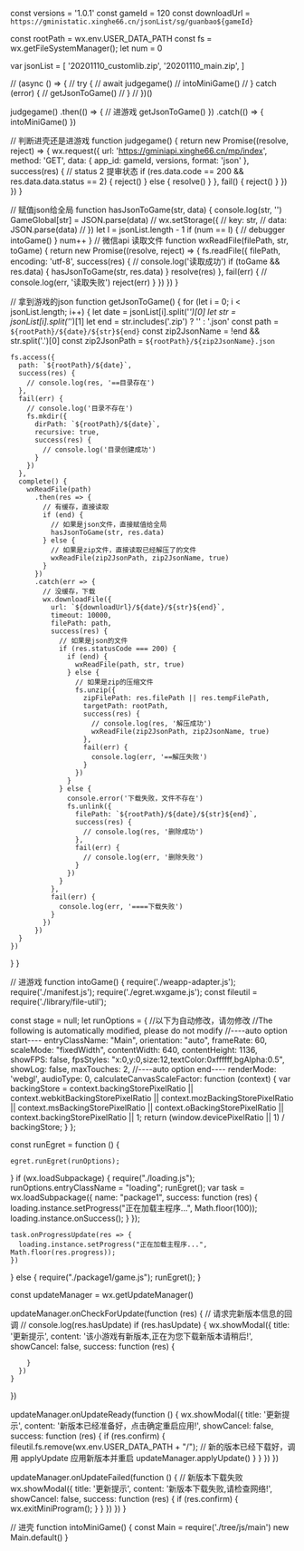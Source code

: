 const versions = '1.0.1'
const gameId = 120
const downloadUrl = `https://gministatic.xinghe66.cn/jsonList/sg/guanbao${gameId}`

const rootPath = wx.env.USER_DATA_PATH
const fs = wx.getFileSystemManager();
let num = 0

var jsonList = [
  '20201110_customlib.zip',
  '20201110_main.zip',
]

// (async () => {
// 	try {
// 		await judgegame()
// 		intoMiniGame()
// 	} catch (error) {
// 		getJsonToGame()
// 	}
// })()

judgegame()
  .then(() => {
    // 进游戏
    getJsonToGame()
  })
  .catch(() => {
    intoMiniGame()
  })

// 判断进壳还是进游戏
function judgegame() {
  return new Promise((resolve, reject) => {
    wx.request({
      url: 'https://gminiapi.xinghe66.cn/mp/index',
      method: 'GET',
      data: {
        app_id: gameId,
        versions,
        format: 'json'
      },
      success(res) {
        // status 2 提审状态
        if (res.data.code == 200 && res.data.data.status == 2) {
          reject()
        } else {
          resolve()
        }
      },
      fail() {
        reject()
      }
    })
  })
}

// 赋值json给全局
function hasJsonToGame(str, data) {
  console.log(str, '')
  GameGlobal[str] = JSON.parse(data)
  // wx.setStorage({
  // 	key: str,
  // 	data:  JSON.parse(data)
  // })
  let l = jsonList.length - 1
  if (num == l) {
    // debugger
    intoGame()
  }
  num++
}
// 微信api 读取文件
function wxReadFile(filePath, str, toGame) {
  return new Promise((resolve, reject) => {
    fs.readFile({
      filePath,
      encoding: 'utf-8',
      success(res) {
        // console.log('读取成功')
        if (toGame && res.data) {
          hasJsonToGame(str, res.data)
        }
        resolve(res)
      },
      fail(err) {
        // console.log(err, '读取失败')
        reject(err)
      }
    })
  })
}

// 拿到游戏的json
function getJsonToGame() {
  for (let i = 0; i < jsonList.length; i++) {
    let date = jsonList[i].split('_')[0]
    let str = jsonList[i].split('_')[1]
    let end = str.includes('.zip') ? '' : '.json'
    const path = `${rootPath}/${date}/${str}${end}`
    const zip2JsonName = !end && str.split('.')[0]
    const zip2JsonPath = `${rootPath}/${zip2JsonName}.json`

    fs.access({
      path: `${rootPath}/${date}`,
      success(res) {
        // console.log(res, '==目录存在')
      },
      fail(err) {
        // console.log('目录不存在')
        fs.mkdir({
          dirPath: `${rootPath}/${date}`,
          recursive: true,
          success(res) {
            // console.log('目录创建成功')
          }
        })
      },
      complete() {
        wxReadFile(path)
          .then(res => {
            // 有缓存，直接读取
            if (end) {
              // 如果是json文件，直接赋值给全局
              hasJsonToGame(str, res.data)
            } else {
              // 如果是zip文件，直接读取已经解压了的文件
              wxReadFile(zip2JsonPath, zip2JsonName, true)
            }
          })
          .catch(err => {
            // 没缓存，下载
            wx.downloadFile({
              url: `${downloadUrl}/${date}/${str}${end}`,
              timeout: 10000,
              filePath: path,
              success(res) {
                // 如果是json的文件
                if (res.statusCode === 200) {
                  if (end) {
                    wxReadFile(path, str, true)
                  } else {
                    // 如果是zip的压缩文件
                    fs.unzip({
                      zipFilePath: res.filePath || res.tempFilePath,
                      targetPath: rootPath,
                      success(res) {
                        // console.log(res, '解压成功')
                        wxReadFile(zip2JsonPath, zip2JsonName, true)
                      },
                      fail(err) {
                        console.log(err, '==解压失败')
                      }
                    })
                  }
                } else {
                  console.error('下载失败，文件不存在')
                  fs.unlink({
                    filePath: `${rootPath}/${date}/${str}${end}`,
                    success(res) {
                      // console.log(res, '删除成功')
                    },
                    fail(err) {
                      // console.log(err, '删除失败')
                    }
                  })
                }
              },
              fail(err) {
                console.log(err, '====下载失败')
              }
            })
          })
      }
    })
  }
}


// 进游戏
function intoGame() {
  require('./weapp-adapter.js');
  require('./manifest.js');
  require('./egret.wxgame.js');
  const fileutil = require('./library/file-util');

  const stage = null;
  let runOptions = {
    //以下为自动修改，请勿修改
    //The following is automatically modified, please do not modify
    //----auto option start----
    entryClassName: "Main",
    orientation: "auto",
    frameRate: 60,
    scaleMode: "fixedWidth",
    contentWidth: 640,
    contentHeight: 1136,
    showFPS: false,
    fpsStyles: "x:0,y:0,size:12,textColor:0xffffff,bgAlpha:0.5",
    showLog: false,
    maxTouches: 2,
    //----auto option end----
    renderMode: 'webgl',
    audioType: 0,
    calculateCanvasScaleFactor: function (context) {
      var backingStore = context.backingStorePixelRatio ||
        context.webkitBackingStorePixelRatio ||
        context.mozBackingStorePixelRatio ||
        context.msBackingStorePixelRatio ||
        context.oBackingStorePixelRatio ||
        context.backingStorePixelRatio || 1;
      return (window.devicePixelRatio || 1) / backingStore;
    }
  };

  const runEgret = function () {

    egret.runEgret(runOptions);
  }
  if (wx.loadSubpackage) {
    require("./loading.js");
    runOptions.entryClassName = "loading";
    runEgret();
    var task = wx.loadSubpackage({
      name: "package1",
      success: function (res) {
        loading.instance.setProgress("正在加载主程序...", Math.floor(100));
        loading.instance.onSuccess();
      }
    });

    task.onProgressUpdate(res => {
      loading.instance.setProgress("正在加载主程序...", Math.floor(res.progress));
    })
  } else {
    require("./package1/game.js");
    runEgret();
  }

  const updateManager = wx.getUpdateManager()

  updateManager.onCheckForUpdate(function (res) {
    // 请求完新版本信息的回调
    // console.log(res.hasUpdate)
    if (res.hasUpdate) {
      wx.showModal({
        title: '更新提示',
        content: '该小游戏有新版本,正在为您下载新版本请稍后!',
        showCancel: false,
        success: function (res) {

        }
      })
    }
  })

  updateManager.onUpdateReady(function () {
    wx.showModal({
      title: '更新提示',
      content: '新版本已经准备好，点击确定重启应用!',
      showCancel: false,
      success: function (res) {
        if (res.confirm) {
          fileutil.fs.remove(wx.env.USER_DATA_PATH + "/");
          // 新的版本已经下载好，调用 applyUpdate 应用新版本并重启
          updateManager.applyUpdate()
        }
      }
    })
  })

  updateManager.onUpdateFailed(function () {
    // 新版本下载失败
    wx.showModal({
      title: '更新提示',
      content: '新版本下载失败,请检查网络!',
      showCancel: false,
      success: function (res) {
        if (res.confirm) {
          wx.exitMiniProgram();
        }
      }
    })
  })
}

// 进壳
function intoMiniGame() {
  const Main = require('./tree/js/main')
  new Main.default()
}
